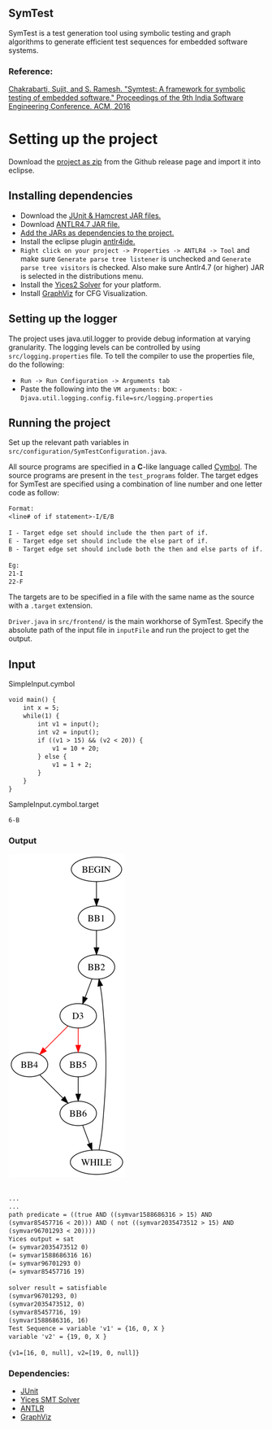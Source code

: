 ## SymTest

SymTest is a test generation tool using symbolic testing and graph algorithms to generate efficient test sequences for embedded software systems.

### Reference:
[Chakrabarti, Sujit, and S. Ramesh. "Symtest: A framework for symbolic testing of embedded software." Proceedings of the 9th India Software Engineering Conference. ACM, 2016](https://dl.acm.org/citation.cfm?id=2856642)

# Setting up the project

 Download the [project as zip](https://github.com/sujitkc/symtest/releases) from the Github release page and import it into eclipse.

## Installing dependencies

* Download the [JUnit & Hamcrest JAR files.](https://github.com/junit-team/junit4/wiki/download-and-install#plain-old-jar)
* Download [ANTLR4.7 JAR file.](http://www.antlr.org/download/antlr-4.7-complete.jar)
* [Add the JARs as dependencies to the project.](https://stackoverflow.com/questions/18870213/adding-external-jar-to-eclipse)
* Install the eclipse plugin [antlr4ide.](https://github.com/antlr4ide/antlr4ide#eclipse-installation)
* `Right click on your project -> Properties -> ANTLR4 -> Tool` and make sure `Generate parse tree listener` is unchecked and `Generate parse tree visitors` is checked. Also make sure Antlr4.7 (or higher) JAR is selected in the distributions menu.
* Install the [Yices2 Solver](http://yices.csl.sri.com/) for your platform.
* Install [GraphViz](http://www.graphviz.org/Download.php) for CFG Visualization.

## Setting up the logger
The project uses java.util.logger to provide debug information at varying granularity. The logging levels can be controlled by using `src/logging.properties` file. To tell the compiler to use the properties file, do the following:
* `Run -> Run Configuration -> Arguments tab`
* Paste the following into the `VM arguments:` box: `-Djava.util.logging.config.file=src/logging.properties`

## Running the project

Set up the relevant path variables in `src/configuration/SymTestConfiguration.java`.

All source programs are specified in a **C**-like language called [Cymbol](https://github.com/hqt/ANTLR-Project/blob/master/bin/com/cymbol/Cymbol.g4). The source programs are present in the `test_programs` folder. The target edges for SymTest are specified using a combination of line number and one letter code as follow:
```
Format:
<line# of if statement>-I/E/B

I - Target edge set should include the then part of if.
E - Target edge set should include the else part of if.
B - Target edge set should include both the then and else parts of if.

Eg:
21-I
22-F
```
The targets are to be specified in a file with the same name as the source with a `.target` extension.

`Driver.java` in `src/frontend/` is the main workhorse of SymTest. Specify the absolute path of the input file in `inputFile` and run the project to get the output.


## Input
SimpleInput.cymbol
```
void main() {
	int x = 5;
	while(1) {
		int v1 = input();
		int v2 = input();
		if ((v1 > 15) && (v2 < 20)) {
			v1 = 10 + 20;
		} else {
			v1 = 1 + 2;
		}
	}
}
```

SampleInput.cymbol.target
```
6-B
```

### Output
![CFG Visualization](resources/simpleInput_cfg.png)
```

...
...
path predicate = ((true AND ((symvar1588686316 > 15) AND (symvar85457716 < 20))) AND ( not ((symvar2035473512 > 15) AND (symvar96701293 < 20))))
Yices output = sat
(= symvar2035473512 0)
(= symvar1588686316 16)
(= symvar96701293 0)
(= symvar85457716 19)

solver result = satisfiable
(symvar96701293, 0)
(symvar2035473512, 0)
(symvar85457716, 19)
(symvar1588686316, 16)
Test Sequence = variable 'v1' = {16, 0, X }
variable 'v2' = {19, 0, X }

{v1=[16, 0, null], v2=[19, 0, null]}

```

### Dependencies:
* [JUnit](https://github.com/junit-team/junit4/wiki/Download-and-Install)
* [Yices SMT Solver](http://yices.csl.sri.com/)
* [ANTLR](http://www.antlr.org/)
* [GraphViz](www.graphviz.org)
